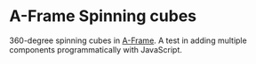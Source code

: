 # A-Frame Spinning cubes

360-degree spinning cubes in [A-Frame](https://aframe.io). A test in adding multiple components programmatically with JavaScript.
